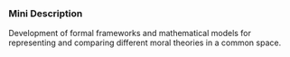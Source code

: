 ### Mini Description

Development of formal frameworks and mathematical models for representing and comparing different moral theories in a common space.
